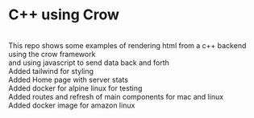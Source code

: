 # C++ using Crow 
<br />
This repo shows some examples of rendering html from a c++ backend using the crow framework <br />
and using javascript to send data back and forth <br />
Added tailwind for styling <br />
Added Home page with server stats <br />
Added docker for alpine linux for testing <br />
Added routes and refresh of main components for mac and linux <br />
Added docker image for amazon linux <br />

